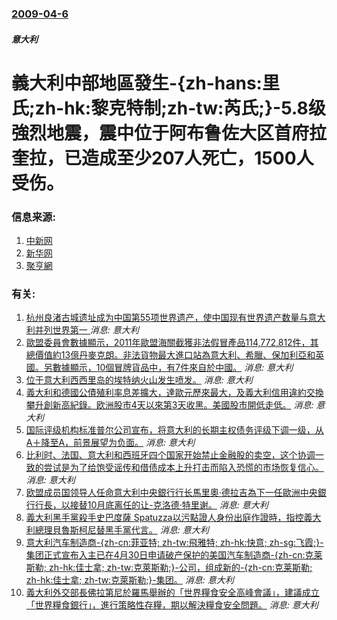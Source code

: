 ### [2009-04-6](/news/2009/04/6/index.md)

##### 意大利
# 義大利中部地區發生-{zh-hans:里氏;zh-hk:黎克特制;zh-tw:芮氏;}-5.8级強烈地震，震中位于阿布鲁佐大区首府拉奎拉，已造成至少207人死亡，1500人受伤。




### 信息来源:

1. [中新网](http://www.chinanews.com.cn/gj/ywdd/news/2009/04-06/1633706.shtml)
2. [新华网](http://news.xinhuanet.com/world/2009-04/06/content_11139772.htm)
3. [聚亨網](https://web.archive.org/web/20140914185533/http://news.cnyes.com/dspnewsS.asp?rno=1&fi=%5CNEWSBASE%5C20090406%5CWEB665&vi=32377&sdt=20090327&edt=20090406&top=50&date=20090406&time=16%3A32%3A04&cls=index1_glstock)

### 有关:

1. [杭州良渚古城遗址成为中国第55项世界遗产，使中国现有世界遗产数量与意大利并列世界第一 ](/zh/news/2019/07/6/杭州良渚古城遗址成为中国第55项世界遗产-使中国现有世界遗产数量与意大利并列世界第一.md) _消息: 意大利_
2. [歐盟委員會數據顯示，2011年歐盟海關截獲非法假冒產品114,772,812件，其總價值約13億丹麥克朗。非法貨物最大進口站為意大利、希臘、保加利亞和英國。另數據顯示，10個冒牌貨品中，有7件來自於中國。](/zh/news/2012/08/1/歐盟委員會數據顯示-2011年歐盟海關截獲非法假冒產品114772812件-其總價值約13億丹麥克朗-非法貨物最大進.md) _消息: 意大利_
3. [ 位于意大利西西里岛的埃特纳火山发生喷发。](/zh/news/2012/02/9/位于意大利西西里岛的埃特纳火山发生喷发.md) _消息: 意大利_
4. [ 義大利和德國公債殖利率息差擴大，達歐元歷來最大，及義大利信用違約交換攀升創新高紀錄。欧洲股市4天以來第3天收黑。美國股市開低走低。](/zh/news/2011/11/10/義大利和德國公債殖利率息差擴大-達歐元歷來最大-及義大利信用違約交換攀升創新高紀錄-欧洲股市4天以來第3天收黑-美國股.md) _消息: 意大利_
5. [国际评级机构标准普尔公司宣布，将意大利的长期主权债务评级下调一级，从A＋降至A，前景展望为负面。](/zh/news/2011/09/19/国际评级机构标准普尔公司宣布-将意大利的长期主权债务评级下调一级-从A-降至A-前景展望为负面.md) _消息: 意大利_
6. [ 比利时、法国、意大利和西班牙四个国家开始禁止金融股的卖空，这个协调一致的尝试是为了给饱受谣传和借债成本上升打击而陷入恐慌的市场恢复信心。 ](/zh/news/2011/08/12/比利时-法国-意大利和西班牙四个国家开始禁止金融股的卖空-这个协调一致的尝试是为了给饱受谣传和借债成本上升打击而陷入恐.md) _消息: 意大利_
7. [欧盟成员国领导人任命意大利中央銀行行长馬里奧·德拉吉為下一任歐洲中央銀行行長，以接替10月底离任的让-克洛德·特里谢。](/zh/news/2011/06/24/欧盟成员国领导人任命意大利中央銀行行长馬里奧-德拉吉為下一任歐洲中央銀行行長-以接替10月底离任的让-克洛德-特里谢.md) _消息: 意大利_
8. [ 義大利黑手黨殺手史巴度薩 Spatuzza以污點證人身份出庭作證時，指控義大利總理貝魯斯柯尼替黑手黨代言。](/zh/news/2009/12/4/義大利黑手黨殺手史巴度薩-Spatuzza以污點證人身份出庭作證時-指控義大利總理貝魯斯柯尼替黑手黨代言.md) _消息: 意大利_
9. [ 意大利汽车制造商-{zh-cn:菲亚特; zh-tw:飛雅特; zh-hk:快意; zh-sg:飞霞;}-集团正式宣布入主已在4月30日申请破产保护的美国汽车制造商-{zh-cn:克莱斯勒; zh-hk:佳士拿; zh-tw:克萊斯勒;}-公司，组成新的-{zh-cn:克莱斯勒; zh-hk:佳士拿; zh-tw:克萊斯勒;}-集团。](/zh/news/2009/06/10/意大利汽车制造商-zh-cn-菲亚特-zh-tw-飛雅特-zh-hk-快意-zh-sg-飞霞-集团正式宣布.md) _消息: 意大利_
10. [義大利外交部長佛拉第尼於羅馬舉辦的「世界糧食安全高峰會議」，建議成立「世界糧食銀行」，進行策略性存糧，期以解決糧食安全問題。](/zh/news/2008/06/5/義大利外交部長佛拉第尼於羅馬舉辦的-世界糧食安全高峰會議-建議成立-世界糧食銀行-進行策略性存糧-期以解決糧食安全問.md) _消息: 意大利_

